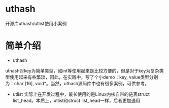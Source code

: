 # uthash
开源库uthash/utlist使用小案例

# 简单介绍
- uthash

uthash对key为简单类型，如int等使用起来是比较方便的，但是对于key为复杂类型使用起来有些繁琐，因此，在实践中，写了个小demo：key, value类型分别为：char [16], void*。当然，uthash源码库中也有很多案例，可供参考。

- utlist
实际上在开发过程中，最长使用的是Linux内核自带的链表struct list_head。本质上，utlist和struct list_head一样，后者更加通用

